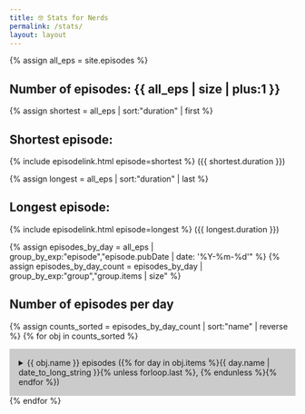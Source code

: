 ```yaml
--- 
title: 🤓 Stats for Nerds
permalink: /stats/ 
layout: layout
---
```

<style>
    details { background: rgba(0,0,0,.2); text-align: left; width: 100%; max-width: 100%; padding: 1rem; box-sizing: border-box;}
    summary { cursor: pointer;}
</style>

{% assign all_eps = site.episodes %}
## Number of episodes: {{ all_eps | size | plus:1 }}

{% assign shortest = all_eps | sort:"duration" | first %} 
## Shortest episode: 
{% include episodelink.html episode=shortest %} ({{ shortest.duration }})

{% assign longest = all_eps | sort:"duration" | last %} 
## Longest episode: 
{% include episodelink.html episode=longest %} ({{ longest.duration }})

{% assign episodes_by_day = all_eps | group_by_exp:"episode","episode.pubDate | date: '%Y-%m-%d'" %}
{% assign episodes_by_day_count = episodes_by_day | group_by_exp:"group","group.items | size" %}


## Number of episodes per day

{% assign counts_sorted = episodes_by_day_count | sort:"name" | reverse %}
{% for obj in counts_sorted %}
<details>
<summary>{{ obj.name }} episodes ({% for day in obj.items %}{{ day.name | date_to_long_string }}{% unless forloop.last %}, {% endunless %}{% endfor %})</summary>
{% for day in obj.items %}
<details>
<summary>{{ day.name | date_to_long_string }}</summary>
<ul>
{% for ep in day.items %}
<li>{% include episodelink.html episode=ep %} </li>
{% endfor %}
</ul>
</details>
{% endfor %}
</details>
{% endfor %}